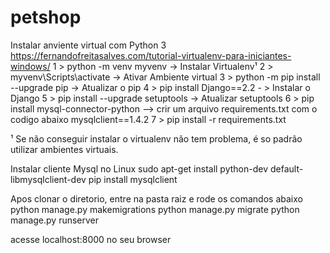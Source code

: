 # petshop
Instalar anviente virtual com Python 3 <br>
https://fernandofreitasalves.com/tutorial-virtualenv-para-iniciantes-windows/
1 > python -m venv myvenv -> Instalar Virtualenv¹
2 > myvenv\Scripts\activate -> Ativar Ambiente virtual
3 > python -m pip install --upgrade pip   -> Atualizar o pip
4 > pip install Django==2.2 - > Instalar o Django
5 > pip install --upgrade setuptools -> Atualizar setuptools
6 > pip install mysql-connector-python
--> crir um arquivo requirements.txt com o codigo abaixo
mysqlclient==1.4.2
7 > pip install -r requirements.txt

¹ Se não conseguir instalar o virtualenv não tem problema, é so padrão utilizar ambientes virtuais.




Instalar cliente Mysql no Linux
sudo apt-get install python-dev default-libmysqlclient-dev
pip install mysqlclient


Apos clonar o diretorio, entre na pasta raiz e rode os comandos abaixo
python manage.py makemigrations
python manage.py migrate
python manage.py runserver

acesse localhost:8000 no seu browser

